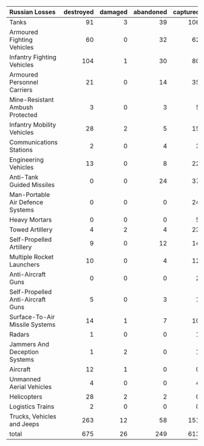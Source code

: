 | Russian Losses                    |   destroyed |   damaged |   abandoned |   captured |   total |
|:----------------------------------|------------:|----------:|------------:|-----------:|--------:|
| Tanks                             |          91 |         3 |          39 |        106 |     239 |
| Armoured Fighting Vehicles        |          60 |         0 |          32 |         62 |     154 |
| Infantry Fighting Vehicles        |         104 |         1 |          30 |         80 |     215 |
| Armoured Personnel Carriers       |          21 |         0 |          14 |         35 |      70 |
| Mine-Resistant Ambush Protected   |           3 |         0 |           3 |          5 |      11 |
| Infantry Mobility Vehicles        |          28 |         2 |           5 |         15 |      50 |
| Communications Stations           |           2 |         0 |           4 |          3 |       9 |
| Engineering Vehicles              |          13 |         0 |           8 |         22 |      43 |
| Anti-Tank Guided Missiles         |           0 |         0 |          24 |         37 |      61 |
| Man-Portable Air Defence Systems  |           0 |         0 |           0 |         24 |      24 |
| Heavy Mortars                     |           0 |         0 |           0 |          5 |       5 |
| Towed Artillery                   |           4 |         2 |           4 |         23 |      33 |
| Self-Propelled Artillery          |           9 |         0 |          12 |         14 |      35 |
| Multiple Rocket Launchers         |          10 |         0 |           4 |         12 |      26 |
| Anti-Aircraft Guns                |           0 |         0 |           0 |          2 |       2 |
| Self-Propelled Anti-Aircraft Guns |           5 |         0 |           3 |          1 |       9 |
| Surface-To-Air Missile Systems    |          14 |         1 |           7 |         10 |      32 |
| Radars                            |           1 |         0 |           0 |          1 |       2 |
| Jammers And Deception Systems     |           1 |         2 |           0 |          1 |       4 |
| Aircraft                          |          12 |         1 |           0 |          0 |      13 |
| Unmanned Aerial Vehicles          |           4 |         0 |           0 |          4 |       8 |
| Helicopters                       |          28 |         2 |           2 |          0 |      32 |
| Logistics Trains                  |           2 |         0 |           0 |          0 |       2 |
| Trucks, Vehicles and Jeeps        |         263 |        12 |          58 |        151 |     484 |
| total                             |         675 |        26 |         249 |        613 |    1563 |